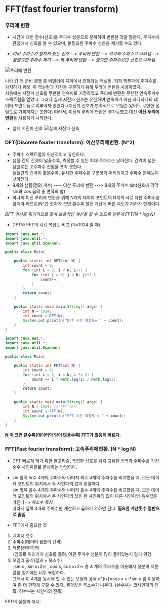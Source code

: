 # FFT(fast fourier transform)

### **푸리에 변환** 
- 시간에 대한 함수(신호)를 주파수 성분으로 분해하여 변환한 것을 말한다. 주파수에 관점에서 신호를 볼 수 있으며, 불필요한 주파수 성분을 제거할 수도 있다.<br>

- *여러 주파수가 합쳐져 있는 신호* --> *푸리에 변환* --> *각각의 주파수로 나타냄* --> *불필요한 주파수 제거* --> *역 푸리에 변환* --> *필요한 주파수로만 신호로 나타냄*

![푸리에 변환](https://github.com/woojingjing/woojingjing.github.io/blob/main/%EC%BA%A1%EC%B2%98%202023-05-04%20092228.png)

나라 간 핵 군비 경쟁 중 비밀리에 지하에서 진행되는 핵실험, 지하 핵폭파의 주파수를 감지하기 위해, 즉 핵실험과 지진을 구분하기 위해 푸리에 변환을 사용하였다.<br>
처음에는 지진파 신호를 무한한 연속파로 가정하였고 푸리에 변환은 무한한 연속주파수 스펙트럼을 얻었다. 그러나 실제 지진파 신호는 유한하며 연속파가 아닌 하나하나의 데이터 포인트들로 이루어져 있었다. (지진계 신호가 연속적으로 보일순 있어도 무한한 정밀도로 기록하지는 못한다)
따라서, 이상적 푸리에 변환은 불가능했고 대신 **이산 푸리에 변환**을 사용하기 시작한다. <br>
- 실제 지진파 신호
![실제 지진파 신호](https://github.com/woojingjing/woojingjing.github.io/blob/main/%EC%BA%A1%EC%B2%98%202023-05-04%20094410.png)

### **DFT(Discrete fourier transform): 이산푸리에변환. (N^2)**
- 주파수 스펙트럼이 이산적이고 유한하다.<br>
- 샘플 간의  간격이 넓을수록, 측정할 수 있는 최대 주파수는 낮아진다. 간격이 넓은 샘플로는 고주파수 진동을 포착 못한다.<br>
샘플간의 간격이 짧을수록, 유사한 주파수를 구분짓기 어려워지고 주파수 분해능이 낮아진다.<br>
- 8개의 샘플(점의 개수) ---- 이산 푸리에 변환 --->  8개의 주파수 bin(신호에 각각 sin과 cos 곱의 총 면적의 합)<br>
- 하나의 이산 푸리에 변환을 위해 N개의 데이터 포인트의 N개의 서로 다른 주파수를 곱해야 하므로(N^2) 숫자가 크면 클수록 많은 계산에 따른 속도가 저하가 한계이다.

*DFT 연산을 획기적으로 줄여 효율적인 계산을 할 수 있도록 만든게 FFT(N * log N)* 

- DFT와 FFT의 시간 복잡도 비교 (N=1024 일 때)
```java
import java.awt.*;
import java.util.*;
import java.util.Scanner;

public class Main{

    public static int DFT(int N) {
        int count = 0;
        for (int i = 0; i < N; i++) {
            for (int j = 0; j < N; j++) {
                count++;
            }
        }
        return count;
    }

    public static void main(String[] args) {
        int N = 1024;
        int count = DFT(N);
        System.out.println("DFT 시간 복잡도= " + count);
    }
}
```

```java
import java.awt.*;
import java.util.*;
import java.util.Scanner;

public class Main{

    public static int FFT(int N) {
        int count = 0;
        for (int i = 1; i < N; i *= 2) {
            count += i * Math.log(i) / Math.log(2);
        }
        return count;
    }

    public static void main(String[] args) {
        int N = 1024; // FFT 크기
        int count = FFT(N);
        System.out.println("FFT 시간 복잡도 = " + count);
    }
}
```

**N 이 크면 클수록(데이터의 양이 많을수록) FFT가 월등히 빠르다.**

### **FFT(Fast fourier transform): 고속푸리에변환. (N * log N)**
- DFT 빠르게 하기 위한 알고리즘, 복잡한 신호를 각각 고유한 진폭과 주파수를 가진 순수 사인파들로 분해하는 방법이다.<br>
- sin 앞쪽 짝수 4개의 주파수와  나머지 짝수 4개의 주파수를 비교했을 때, 모든 데이터 포인트의 위치에서 두 사인파의 값이 동일하다.<br>
sin 앞쪽 홀수 4개의 주파수와  나머지 홀수 4개의 주파수를 비교했을 때, 모든 데이터 포인트의 위치에서 두 사인파의 값은 한 사인파의 값이 다른 사인파의 음수값을 가진다=> *복소수 특성*<br> 
따라서 앞쪽 4개의 주파수만 계산하고 곱하기 2 하면 된다. **필요한 계산횟수 절반으로 줄임** 

- FFT에서 중요한 것
1. 데이터 갯수
2. 주파수(데이터 샘플의 간격)
3. 적분(컨볼루션)<br>
-임의로 여러가지 신호를 흘려, 어떤 주파수 성분이 많이 들어있는지 알기 위함.
4. 오일러 공식(결과 = 복소수)<br>
-sin x , sin x+2ㅠ , cos x, cos x+2ㅠ 총 4 개의 주파수를 이용해서 성분의 적분값을 얻기에는 너무 복잡하다.<br>
그래서 이 4개를 동시에 할 수 있는 오일러 공식 e^{ix}=cos x + i*sin x 를 이용하여 좀 더 편하게 구할 수 있다. 결과값은 복소수가 나온다. (실수부는 코사인파의 진폭, 허수부는 사인파의 진폭)



FFT의 실생화 예시: